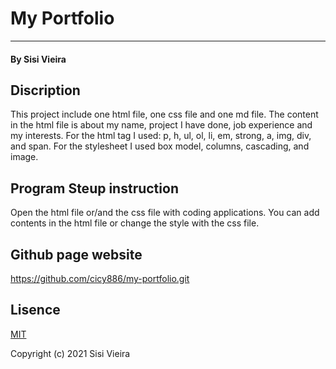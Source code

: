 # My Portfolio
___________
#### By Sisi Vieira
## Discription
This project include one html file, one css file and one md file. The content in the html file is about my name, project I have done, job experience and my interests. For the html tag I used: p, h, ul, ol, li, em, strong, a, img, div, and span. For the stylesheet I used box model, columns, cascading, and image.
## Program Steup instruction
Open the html file or/and the css file with coding applications. You can add contents in the html file or change the style with the css file.
## Github page website
https://github.com/cicy886/my-portfolio.git
## Lisence
[MIT](https://opensource.org/licenses/MIT)

Copyright (c) 2021 Sisi Vieira
